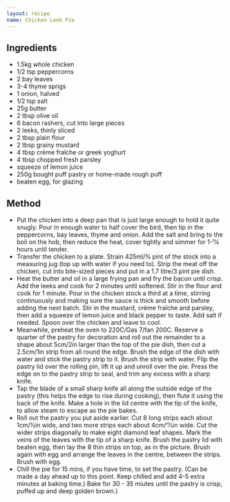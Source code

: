 ```yaml
---
layout: recipe
name: Chicken Leek Pie
---
```


## Ingredients

* 1.5kg whole chicken
* 1/2 tsp peppercorns
* 2 bay leaves
* 3-4 thyme sprigs
* 1 onion, halved
* 1/2 tsp salt
* 25g butter
* 2 tbsp olive oil
* 6 bacon rashers, cut into large pieces
* 2 leeks, thinly sliced
* 2 tbsp plain flour
* 2 tbsp grainy mustard
* 4 tbsp crème fraîche or greek yoghurt
* 4 tbsp chopped fresh parsley
* squeeze of lemon juice
* 250g bought puff pastry or home-made rough puff
* beaten egg, for glazing


## Method

* Put the chicken into a deep pan that is just large enough to hold it quite snugly. Pour in enough water to half cover the bird, then tip in the peppercorns, bay leaves, thyme and onion. Add the salt and bring to the boil on the hob, then reduce the heat, cover tightly and simmer for 1-11⁄4 hours until tender.
* Transfer the chicken to a plate. Strain 425ml/3⁄4 pint of the stock into a measuring jug (top up with water if you need to). Strip the meat off the chicken, cut into bite-sized pieces and put in a 1.7 litre/3 pint pie dish.
* Heat the butter and oil in a large frying pan and fry the bacon until crisp. Add the leeks and cook for 2 minutes until softened. Stir in the flour and cook for 1 minute. Pour in the chicken stock a third at a time, stirring continuously and making sure the sauce is thick and smooth before adding the next batch. Stir in the mustard, crème fraîche and parsley, then add a squeeze of lemon juice and black pepper to taste. Add salt if needed. Spoon over the chicken and leave to cool.
* Meanwhile, preheat the oven to 220C/Gas 7/fan 200C. Reserve a quarter of the pastry for decoration and roll out the remainder to a shape about 5cm/2in larger than the top of the pie dish, then cut a 2.5cm/1in strip from all round the edge. Brush the edge of the dish with water and stick the pastry strip to it. Brush the strip with water. Flip the pastry lid over the rolling pin, lift it up and unroll over the pie. Press the edge on to the pastry strip to seal, and trim any excess with a sharp knife.
* Tap the blade of a small sharp knife all along the outside edge of the pastry (this helps the edge to rise during cooking), then flute it using the back of the knife. Make a hole in the lid centre with the tip of the knife, to allow steam to escape as the pie bakes.
* Roll out the pastry you put aside earlier. Cut 8 long strips each about 1cm/1⁄2in wide, and two more strips each about 4cm/11⁄2in wide. Cut the wider strips diagonally to make eight diamond leaf shapes. Mark the veins of the leaves with the tip of a sharp knife. Brush the pastry lid with beaten egg, then lay the 8 thin strips on top, as in the picture. Brush again with egg and arrange the leaves in the centre, between the strips. Brush with egg.
* Chill the pie for 15 mins, if you have time, to set the pastry. (Can be made a day ahead up to this point. Keep chilled and add 4-5 extra minutes at baking time.) Bake for 30 - 35 miutes until the pastry is crisp, puffed up and deep golden brown.)
